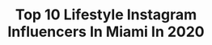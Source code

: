 ---
title: Top 10 Lifestyle Instagram Influencers In Miami In 2020
description: >-
  Find top lifestyle Instagram influencers in Miami in 2020. Most popular hashtags: #miami #lifestyle #miamibeach #fashion.
platform: Instagram
profiles:
  - username: "jfpazphoto"
    fullname: >-
      Miami PhotographerJuan F Paz 📸
    location: "United States"
    followers: 20450
    engagement: 242
    commentsToLikes: 0.235320
    avatar: "https://scontent-lht6-1.cdninstagram.com/v/t51.2885-19/s320x320/69985291_950548335317423_7992874948911693824_n.jpg?_nc_ht=scontent-lht6-1.cdninstagram.com&_nc_ohc=sVhn8Om64z0AX9oRQUr&oh=1107742ec3d257f786b9c884cc99f9d8&oe=5EB992EE"
    verified: false
    hashtags: "#beach, #fashionmoda, #photoartwork, #studioportrait"
  - username: "joselynnn_v"
    fullname: >-
      Joselyn Vallejo
    location: "United States"
    followers: 80570
    engagement: 410
    commentsToLikes: 0.024211
    avatar: "https://scontent-lhr8-1.cdninstagram.com/v/t51.2885-19/s320x320/87519720_635494487243327_3974231237257592832_n.jpg?_nc_ht=scontent-lhr8-1.cdninstagram.com&_nc_ohc=YUJreuiDZd0AX8cQ0Qn&oh=1057db05e2b855f0b90a0f60538e50a4&oe=5EBA30EA"
    verified: false
    hashtags: "#power, #hiptrust, #girlswholift, #beachlife"
  - username: "danilabory"
    fullname: >-
      Fashion • Lifestyle • Beauty
    location: "United States"
    followers: 25289
    engagement: 399
    commentsToLikes: 0.149506
    avatar: "https://scontent-amt2-1.cdninstagram.com/v/t51.2885-19/s320x320/80096375_605400336887029_1173724337618812928_n.jpg?_nc_ht=scontent-amt2-1.cdninstagram.com&_nc_ohc=EAKewvdNXsMAX9EAVIu&oh=42d7bbbfac2f765d4907e25d6921a1c4&oe=5EB8AE07"
    verified: false
    hashtags: "#redsandals, #cleanbeautyblogger, #danitip, #springfashion"
  - username: "simply.jash"
    fullname: >-
      J A S H
    location: "United States"
    followers: 5959
    engagement: 720
    commentsToLikes: 0.738154
    avatar: "https://scontent-lhr8-1.cdninstagram.com/v/t51.2885-19/s320x320/89925308_206233557394333_76173675946049536_n.jpg?_nc_ht=scontent-lhr8-1.cdninstagram.com&_nc_ohc=7IQegrj-At0AX88J41B&oh=76ec90aa31c09e064860f5e10652ce4c&oe=5EBBC253"
    verified: false
    hashtags: "#silverheels, #hairtreatments, #greendress, #fashionfacts"
  - username: "lis.wonder"
    fullname: >-
      Lis Wonder
    location: "United States"
    followers: 73106
    engagement: 606
    commentsToLikes: 0.020750
    avatar: "https://scontent-atl3-1.cdninstagram.com/v/t51.2885-19/s320x320/90955076_672978223530449_1425389552645701632_n.jpg?_nc_ht=scontent-atl3-1.cdninstagram.com&_nc_ohc=ZT0vnvnk9-4AX9tM1vZ&oh=21b29fa6caa69839522b448680eec53e&oe=5EBAB629"
    verified: false
    hashtags: "#dress, #batmanvsuperman, #monochrome, #dcuniverse"
  - username: "pauytc"
    fullname: >-
      PAUI TEROL 🌸
    location: "United States"
    followers: 2497
    engagement: 2552
    commentsToLikes: 0.044343
    avatar: "https://scontent-ams4-1.cdninstagram.com/v/t51.2885-19/s320x320/79389216_536241983659148_1409397241919045632_n.jpg?_nc_ht=scontent-ams4-1.cdninstagram.com&_nc_ohc=vgildXenXgQAX9UXOvR&oh=71fec415b12d21082b4ba61600bd6b7f&oe=5E807DB6"
    verified: false
    hashtags: "#siswimsuit, #model, #miamistyle, #portrait"
  - username: "sierrakuhn11"
    fullname: >-
      Sierra Kuhn
    location: "United States"
    followers: 54945
    engagement: 336
    commentsToLikes: 0.030730
    avatar: "https://scontent-ams4-1.cdninstagram.com/v/t51.2885-19/s320x320/71169344_728443504296156_3402192420073373696_n.jpg?_nc_ht=scontent-ams4-1.cdninstagram.com&_nc_ohc=7WAfHBaM1Y8AX87vizH&oh=1cefb05dde2e26a013811bb5f839887e&oe=5EB94404"
    verified: false
    hashtags: "#wethair, #loveyourself, #bodyempowerment, #healthandfitness"
  - username: "rivera_fotografi"
    fullname: >-
      Jonathan Rivera
    location: "United States"
    followers: 17305
    engagement: 816
    commentsToLikes: 0.052659
    avatar: "https://scontent-lhr8-1.cdninstagram.com/v/t51.2885-19/s320x320/64225202_3110190272326309_6209413096625143808_n.jpg?_nc_ht=scontent-lhr8-1.cdninstagram.com&_nc_ohc=LofV31i4PooAX8977Sy&oh=6b5831c148257cbe6ace7bc969383e3f&oe=5EBC3AA4"
    verified: false
    hashtags: "#photographermiami, #empirestatebuilding, #vibes, #a7riv"
  - username: "antonykeane"
    fullname: >-
      Antony Keane
    location: "United States"
    followers: 2524
    engagement: 1767
    commentsToLikes: 0.109645
    avatar: "https://scontent-ams4-1.cdninstagram.com/v/t51.2885-19/10520361_585718691546163_1174359673_a.jpg?_nc_ht=scontent-ams4-1.cdninstagram.com&_nc_ohc=xuqwNYZxJygAX-XcV8g&oh=b9b4e6e0f07b12c56fb571de0b64ac76&oe=5EBC2F8F"
    verified: false
    hashtags: "#mcarthurcauseway, #brickell, #miamidrone, #mavic2"
  - username: "hieeangel"
    fullname: >-
      𝐀𝐧𝐠𝐞𝐥 𝐇𝐞𝐫𝐫𝐞𝐫𝐚
    location: "United States"
    followers: 11210
    engagement: 492
    commentsToLikes: 0.033272
    avatar: "https://scontent-amt2-1.cdninstagram.com/v/t51.2885-19/s320x320/20180653_320876425031029_7137764195981852672_n.jpg?_nc_ht=scontent-amt2-1.cdninstagram.com&_nc_ohc=MK2xmKponmMAX_PiAev&oh=4ea8ceaf076b5f29d8e6f59ca23456d2&oe=5EBB885E"
    verified: false
    hashtags: "#beachlover, #puppiesforsale, #potd, #sun"
---